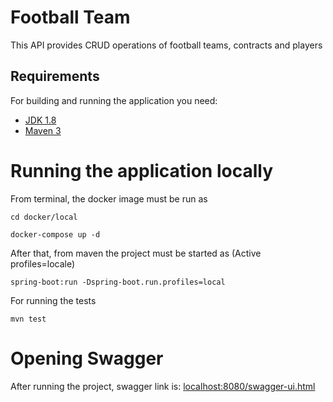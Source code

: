 # Football Team
This API provides CRUD operations of football teams, contracts and players

## Requirements

For building and running the application you need:

- [JDK 1.8](http://www.oracle.com/technetwork/java/javase/downloads/jdk8-downloads-2133151.html)
- [Maven 3](https://maven.apache.org)

# Running the application locally

From terminal, the docker image must be run as

```shell
cd docker/local
```
 ```shell
 docker-compose up -d
 ```
 
After that, from maven the project must be started as (Active profiles=locale)

```shell
spring-boot:run -Dspring-boot.run.profiles=local
```

For running the tests

```shell
mvn test
```

# Opening Swagger

After running the project, swagger link is: [localhost:8080/swagger-ui.html](localhost:8080/swagger-ui.html)